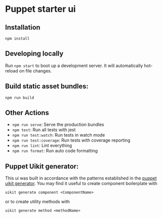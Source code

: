 # Puppet starter ui

## Installation

`npm install`

## Developing locally

Run `npm start` to boot up a development server. It will automatically hot-reload on file changes.

## Build static asset bundles:

`npm run build`

## Other Actions

- `npm run serve`: Serve the production bundles
- `npm test`: Run all tests with jest
- `npm run test:watch`: Run tests in watch mode
- `npm run test:coverage`: Run tests with coverage reporting
- `npm run lint`: Lint everything
- `npm run format`: Run auto code formatting

## Puppet Uikit generator:

This ui was built in accordance with the patterns established in the [puppet uikit generator](https://github.com/puppetlabs/uikit). You may find it useful to create component boilerplate with

```
uikit generate component <ComponentName>
```

or to create utility methods with
```
uikit generate method <methodName>
```
